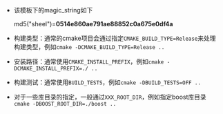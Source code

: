 

- 该模板下的magic_string如下

  md5("sheel")=**0514e860ae791ae88852c0a675e0df4a**

- 构建类型：通常的cmake项目会通过指定`CMAKE_BUILD_TYPE=Release`来处理构建类型，例如`cmake -DCMAKE_BUILD_TYPE=Release ..`

- 安装路径：通常使用`CMAKE_INSTALL_PREFIX`，例如`cmake -DCMAKE_INSTALL_PREFIX=./ ..`

- 构建测试：通常使用`BUILD_TESTS`，例如`cmake -DBUILD_TESTS=OFF ..`

- 对于一些库目录的指定，一般通过`XXX_ROOT_DIR`，例如指定boost库目录`cmake -DBOOST_ROOT_DIR=./boost ..`
